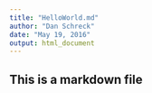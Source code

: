 ```yaml
---
title: "HelloWorld.md"
author: "Dan Schreck"
date: "May 19, 2016"
output: html_document
---
```



## This is a markdown file
